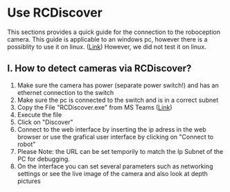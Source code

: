 # Use RCDiscover

This sections provides a quick guide for the connection to the roboception camera.
This guide is applicable to an windows pc, however there is a possiblity to use it on linux. ([Link](https://github.com/roboception/rcdiscover))
However, we did not test it on linux.

## I. How to detect cameras via RCDiscover?

1. Make sure the camera has power (separate power switch!) and has an ethernet connection to the switch
2. Make sure the pc is connected to the switch and is in a correct subnet
3. Copy the File "RCDiscover.exe" from MS Teams ([Link](https://hskarlsruhede.sharepoint.com/:u:/t/AIP378/EW1jUj2YkfZIlj18rRcI32kBc1U5p0sqI1PWvpaqscOpsQ?e=oAxktQ))
4. Execute the file
5. Click on "Discover"
6. Connect to the web interface by inserting the ip adress in the web browser or use the grafical user interface by clicking on "Connect to robot"
7. Please Note: the URL can be set temporily to match the Ip Subnet of the PC for debugging.
8. On the interface you can set several parameters such as networking settings or see the live image of the camera and also look at depth pictures

